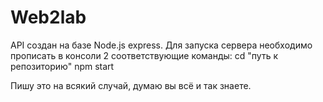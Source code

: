 # Web2lab
API создан на базе Node.js express.
Для запуска сервера необходимо прописать в консоли 2 соответствующие команды:
cd "путь к репозиторию"
npm start

Пишу это на всякий случай, думаю вы всё и так знаете.
